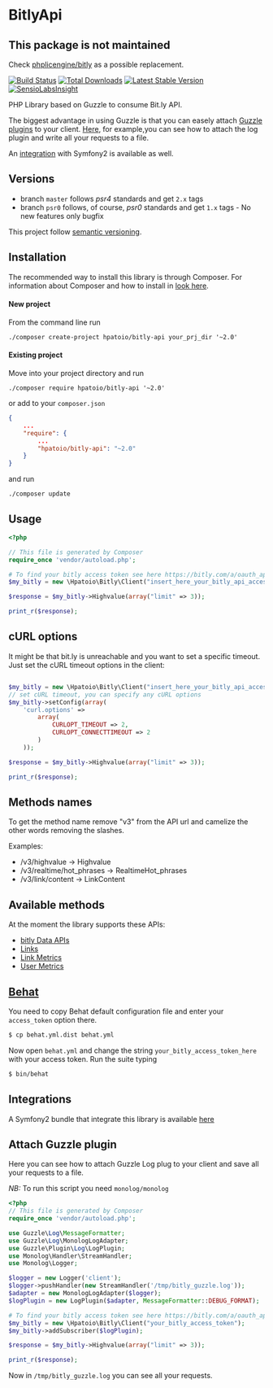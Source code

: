 # BitlyApi 

## This package is not maintained
Check [phplicengine/bitly](https://packagist.org/packages/phplicengine/bitly) as a possible replacement.

[![Build Status](https://travis-ci.org/hpatoio/bitly-api.svg?branch=master)](https://travis-ci.org/hpatoio/bitly-api)
[![Total Downloads](https://poser.pugx.org/hpatoio/bitly-api/downloads.png)](https://packagist.org/packages/hpatoio/bitly-api)
[![Latest Stable Version](https://poser.pugx.org/hpatoio/bitly-api/v/stable.png)](https://packagist.org/packages/hpatoio/bitly-api)
[![SensioLabsInsight](https://insight.sensiolabs.com/projects/8d861d8b-3529-493d-b801-1a11a098492e/mini.png)](https://insight.sensiolabs.com/projects/8d861d8b-3529-493d-b801-1a11a098492e)

PHP Library based on Guzzle to consume Bit.ly API.

The biggest advantage in using Guzzle is that you can easely attach [Guzzle plugins](http://guzzle.readthedocs.org/en/latest/plugins/plugins-overview.html) to your client. [Here](#attach-guzzle-plugin), for example,you can see how to attach the log plugin and write all your requests to a file.

An [integration](#integrations) with Symfony2 is available as well.

## Versions

* branch `master` follows _psr4_ standards and get `2.x` tags
* branch `psr0` follows, of course, _psr0_ standards and get `1.x` tags - No new features only bugfix

This project follow [semantic versioning](http://semver.org/). 

## Installation

The recommended way to install this library is through Composer.
For information about Composer and how to install in [look here](http://getcomposer.org/doc/00-intro.md).

#### New project 

From the command line run 

```shell
./composer create-project hpatoio/bitly-api your_prj_dir '~2.0'
```

#### Existing project

Move into your project directory and run

```shell
./composer require hpatoio/bitly-api '~2.0'
```
or add to your `composer.json`
```json
{
    ...
    "require": {
        ...
        "hpatoio/bitly-api": "~2.0"
    }
}
```
and run 
```shell
./composer update
```

## Usage
```php
<?php

// This file is generated by Composer
require_once 'vendor/autoload.php';

# To find your bitly access token see here https://bitly.com/a/oauth_apps
$my_bitly = new \Hpatoio\Bitly\Client("insert_here_your_bitly_api_access_token");

$response = $my_bitly->Highvalue(array("limit" => 3));

print_r($response);

```
## cURL options

It might be that bit.ly is unreachable and you want to set a specific timeout.
Just set the cURL timeout options in the client:

```php

$my_bitly = new \Hpatoio\Bitly\Client("insert_here_your_bitly_api_access_token");
// set cURL timeout, you can specify any cURL options
$my_bitly->setConfig(array(
    'curl.options' => 
        array(
            CURLOPT_TIMEOUT => 2, 
            CURLOPT_CONNECTTIMEOUT => 2
        )
    ));

$response = $my_bitly->Highvalue(array("limit" => 3));

print_r($response);

```


## Methods names

To get the method name remove "v3" from the API url and camelize the other words removing the slashes.

Examples:

* /v3/highvalue -> Highvalue
* /v3/realtime/hot_phrases -> RealtimeHot_phrases
* /v3/link/content -> LinkContent

## Available methods
At the moment the library supports these APIs:

- [bitly Data APIs](http://dev.bitly.com/data_apis.html)
- [Links](http://dev.bitly.com/links.html)
- [Link Metrics](dev.bitly.com/link_metrics.html)
- [User Metrics](http://dev.bitly.com/user_metrics.html)

## [Behat](http://behat.org)
You need to copy Behat default configuration file and enter your ``access_token`` option there.
```bash
$ cp behat.yml.dist behat.yml
```
Now open `behat.yml` and change the string `your_bitly_access_token_here` with your access token.
Run the suite typing
```bash
$ bin/behat
```

## Integrations
A Symfony2 bundle that integrate this library is available [here](https://github.com/hpatoio/BitlyBundle)

## Attach Guzzle plugin

Here you can see how to attach Guzzle Log plug to your client and save all your requests to a file.

*NB:* To run this script you need `monolog/monolog`

```php
<?php
// This file is generated by Composer
require_once 'vendor/autoload.php';

use Guzzle\Log\MessageFormatter;
use Guzzle\Log\MonologLogAdapter;
use Guzzle\Plugin\Log\LogPlugin;
use Monolog\Handler\StreamHandler;
use Monolog\Logger;

$logger = new Logger('client');
$logger->pushHandler(new StreamHandler('/tmp/bitly_guzzle.log'));
$adapter = new MonologLogAdapter($logger);
$logPlugin = new LogPlugin($adapter, MessageFormatter::DEBUG_FORMAT);

# To find your bitly access token see here https://bitly.com/a/oauth_apps
$my_bitly = new \Hpatoio\Bitly\Client("your_bitly_access_token");
$my_bitly->addSubscriber($logPlugin);

$response = $my_bitly->Highvalue(array("limit" => 3));

print_r($response);
```

Now in `/tmp/bitly_guzzle.log` you can see all your requests.
